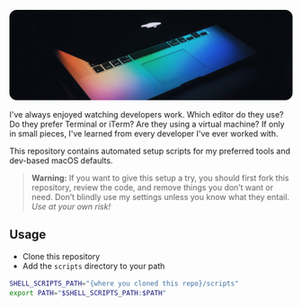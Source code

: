 <p align="center">
    <img src="https://raw.githubusercontent.com/austintoddj/dev-setup/master/resources/header.jpg">
</p>



I've always enjoyed watching developers work. Which editor do they use? Do they prefer Terminal or iTerm? Are they using a virtual machine? If only in small pieces, I've learned from every developer I've ever worked with.

This repository contains automated setup scripts for my preferred tools and dev-based macOS defaults.

> **Warning:** If you want to give this setup a try, you should first fork this repository, review the code, and remove things you don’t want or need. Don’t blindly use my settings unless you know what they entail. *Use at your own risk!*

## Usage

* Clone this repository
* Add the `scripts` directory to your path

```sh
SHELL_SCRIPTS_PATH="{where you cloned this repo}/scripts"		
export PATH="$SHELL_SCRIPTS_PATH:$PATH"
```
